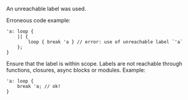 An unreachable label was used.

Erroneous code example:

```compile_fail,E0767
'a: loop {
    || {
        loop { break 'a } // error: use of unreachable label `'a`
    };
}
```

Ensure that the label is within scope. Labels are not reachable through
functions, closures, async blocks or modules. Example:

```
'a: loop {
    break 'a; // ok!
}
```
